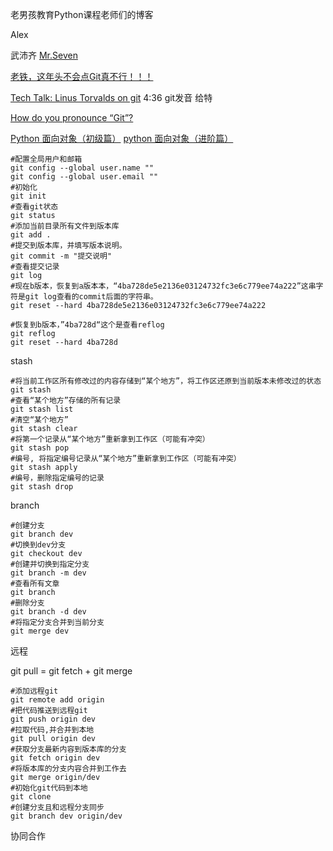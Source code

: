 老男孩教育Python课程老师们的博客

Alex
[]()

武沛齐
[Mr.Seven](http://www.cnblogs.com/wupeiqi/)


[老铁，这年头不会点Git真不行！！！](http://www.cnblogs.com/wupeiqi/p/7295372.html)

[Tech Talk: Linus Torvalds on git](https://www.youtube.com/watch?v=4XpnKHJAok8) 4:36 git发音 给特 

[How do you pronounce “Git”?](https://english.stackexchange.com/questions/47622/how-do-you-pronounce-git?newreg=e31e4c18b6564225aecf3b0cfe260ebf)



[Python 面向对象（初级篇）](http://www.cnblogs.com/wupeiqi/p/4493506.html)
[python 面向对象（进阶篇）](http://www.cnblogs.com/wupeiqi/p/4766801.html)

```
#配置全局用户和邮箱
git config --global user.name ""
git config --global user.email ""
#初始化
git init
#查看git状态
git status
#添加当前目录所有文件到版本库
git add .
#提交到版本库，并填写版本说明。
git commit -m "提交说明"
#查看提交记录
git log
#现在b版本，恢复到a版本本，“4ba728de5e2136e03124732fc3e6c779ee74a222”这串字符是git log查看的commit后面的字符串。
git reset --hard 4ba728de5e2136e03124732fc3e6c779ee74a222

#恢复到b版本，”4ba728d“这个是查看reflog
git reflog
git reset --hard 4ba728d
```

stash

```
#将当前工作区所有修改过的内容存储到“某个地方”，将工作区还原到当前版本未修改过的状态
git stash
#查看“某个地方”存储的所有记录
git stash list
#清空“某个地方”     
git stash clear
#将第一个记录从“某个地方”重新拿到工作区（可能有冲突）
git stash pop 
#编号, 将指定编号记录从“某个地方”重新拿到工作区（可能有冲突）
git stash apply
#编号，删除指定编号的记录 
git stash drop
```

branch

```
#创建分支
git branch dev
#切换到dev分支
git checkout dev
#创建并切换到指定分支
git branch -m dev
#查看所有文章
git branch
#删除分支
git branch -d dev
#将指定分支合并到当前分支
git merge dev
```

远程

git pull = git fetch + git merge

```
#添加远程git
git remote add origin
#把代码推送到远程git
git push origin dev
#拉取代码,并合并到本地
git pull origin dev
#获取分支最新内容到版本库的分支
git fetch origin dev
#将版本库的分支内容合并到工作去
git merge origin/dev
#初始化git代码到本地
git clone 
#创建分支且和远程分支同步
git branch dev origin/dev
```

协同合作

